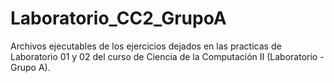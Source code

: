 # Laboratorio_CC2_GrupoA
Archivos ejecutables de los ejercicios dejados en las practicas de Laboratorio 01 y 02 del curso de Ciencia de la Computación II (Laboratorio - Grupo A).
